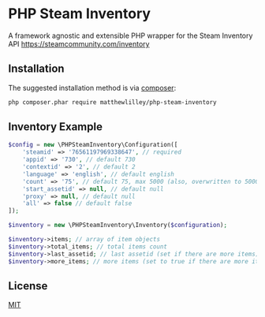 # PHP Steam Inventory

A framework agnostic and extensible PHP wrapper for the Steam Inventory API https://steamcommunity.com/inventory


## Installation

The suggested installation method is via [composer](https://getcomposer.org/):

```sh
php composer.phar require matthewlilley/php-steam-inventory
```

## Inventory Example

```php
$config = new \PHPSteamInventory\Configuration([
    'steamid' => '76561197969338647', // required
    'appid' => '730', // default 730
    'contextid' => '2', // default 2
    'language' => 'english', // default english
    'count' => '75', // default 75, max 5000 (also, overwritten to 5000 if all is set to true)
    'start_assetid' => null, // default null
    'proxy' => null, // default null
    'all' => false // default false
]);

$inventory = new \PHPSteamInventory\Inventory($configuration);

$inventory->items; // array of item objects
$inventory->total_items; // total items count
$inventory->last_assetid; // last assetid (set if there are more items)
$inventory->more_items; // more items (set to true if there are more items)
```

## License

[MIT](https://github.com/MatthewLilley/php-steam-inventory/blob/master/LICENSE)
